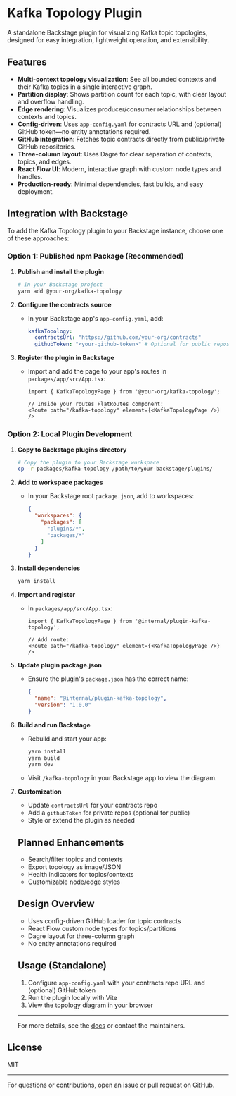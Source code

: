 # Kafka Topology Plugin

A standalone Backstage plugin for visualizing Kafka topic topologies, designed for easy integration, lightweight operation, and extensibility.

## Features
- **Multi-context topology visualization**: See all bounded contexts and their Kafka topics in a single interactive graph.
- **Partition display**: Shows partition count for each topic, with clear layout and overflow handling.
- **Edge rendering**: Visualizes producer/consumer relationships between contexts and topics.
- **Config-driven**: Uses `app-config.yaml` for contracts URL and (optional) GitHub token—no entity annotations required.
- **GitHub integration**: Fetches topic contracts directly from public/private GitHub repositories.
- **Three-column layout**: Uses Dagre for clear separation of contexts, topics, and edges.
- **React Flow UI**: Modern, interactive graph with custom node types and handles.
- **Production-ready**: Minimal dependencies, fast builds, and easy deployment.


## Integration with Backstage

To add the Kafka Topology plugin to your Backstage instance, choose one of these approaches:

### Option 1: Published npm Package (Recommended)

1. **Publish and install the plugin**
   ```bash
   # In your Backstage project
   yarn add @your-org/kafka-topology
   ```

2. **Configure the contracts source**
   - In your Backstage app's `app-config.yaml`, add:
     ```yaml
     kafkaTopology:
       contractsUrl: "https://github.com/your-org/contracts"
       githubToken: "<your-github-token>" # Optional for public repos
     ```

3. **Register the plugin in Backstage**
   - Import and add the page to your app's routes in `packages/app/src/App.tsx`:
     ```tsx
     import { KafkaTopologyPage } from '@your-org/kafka-topology';
     
     // Inside your routes FlatRoutes component:
     <Route path="/kafka-topology" element={<KafkaTopologyPage />} />
     ```

### Option 2: Local Plugin Development

1. **Copy to Backstage plugins directory**
   ```bash
   # Copy the plugin to your Backstage workspace
   cp -r packages/kafka-topology /path/to/your-backstage/plugins/
   ```

2. **Add to workspace packages**
   - In your Backstage root `package.json`, add to workspaces:
     ```json
     {
       "workspaces": {
         "packages": [
           "plugins/*",
           "packages/*"
         ]
       }
     }
     ```

3. **Install dependencies**
   ```bash
   yarn install
   ```

4. **Import and register**
   - In `packages/app/src/App.tsx`:
     ```tsx
     import { KafkaTopologyPage } from '@internal/plugin-kafka-topology';
     
     // Add route:
     <Route path="/kafka-topology" element={<KafkaTopologyPage />} />
     ```

5. **Update plugin package.json**
   - Ensure the plugin's `package.json` has the correct name:
     ```json
     {
       "name": "@internal/plugin-kafka-topology",
       "version": "1.0.0"
     }
     ```

4. **Build and run Backstage**
   - Rebuild and start your app:
     ```bash
     yarn install
     yarn build
     yarn dev
     ```
   - Visit `/kafka-topology` in your Backstage app to view the diagram.

5. **Customization**
   - Update `contractsUrl` for your contracts repo
   - Add a `githubToken` for private repos (optional for public)
   - Style or extend the plugin as needed

   ## Planned Enhancements

   - Search/filter topics and contexts
   - Export topology as image/JSON
   - Health indicators for topics/contexts
   - Customizable node/edge styles

   ## Design Overview

   - Uses config-driven GitHub loader for topic contracts
   - React Flow custom node types for topics/partitions
   - Dagre layout for three-column graph
   - No entity annotations required

   ## Usage (Standalone)

   1. Configure `app-config.yaml` with your contracts repo URL and (optional) GitHub token
   2. Run the plugin locally with Vite
   3. View the topology diagram in your browser

   ---

   For more details, see the [docs](../../docs/) or contact the maintainers.
## License
MIT

---
For questions or contributions, open an issue or pull request on GitHub.
